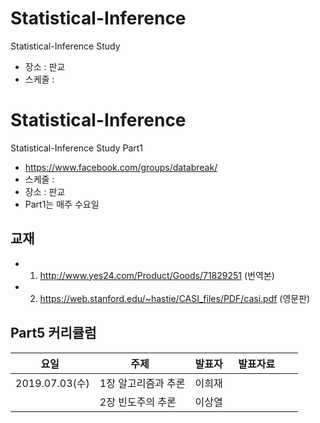 # Statistical-Inference
Statistical-Inference Study

- 장소 : 판교
- 스케줄 : 

# Statistical-Inference

Statistical-Inference Study Part1

* https://www.facebook.com/groups/databreak/
* 스케줄 : 
* 장소 : 판교
* Part1는 매주 수요일


## 교재

* 1. http://www.yes24.com/Product/Goods/71829251 (번역본)
* 2. https://web.stanford.edu/~hastie/CASI_files/PDF/casi.pdf (영문판)


## Part5 커리큘럼
|요일   |주제   |발표자   |발표자료   |   |
|---|---|---|---|---|
|2019.07.03(수)|1장 알고리즘과 추론|이희재|||
||2장 빈도주의 추론|이상열||

